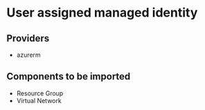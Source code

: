 # User assigned managed identity

## Providers

- azurerm

## Components to be imported

- Resource Group
- Virtual Network